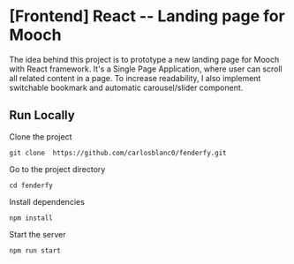 # [Frontend] React -- Landing page for Mooch
The idea behind this project is to prototype a new landing page for Mooch with React framework. It's a Single Page Application, where user can scroll all related content in a page. To increase readability, I also implement switchable bookmark and automatic carousel/slider component.

## Run Locally
Clone the project
```
git clone  https://github.com/carlosblanc0/fenderfy.git
```

Go to the project directory
```
cd fenderfy
```

Install dependencies
```
npm install
```

Start the server
```
npm run start
```
